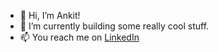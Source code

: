 - 👋 Hi, I’m Ankit!
- 🌱 I’m currently building some really cool stuff.
- 📫 You reach me on [LinkedIn](https://www.linkedin.com/in/ankit0513/)

<!---
AN-explosive-KIT/AN-explosive-KIT is a ✨ special ✨ repository because its `README.md` (this file) appears on your GitHub profile.
You can click the Preview link to take a look at your changes.
--->
